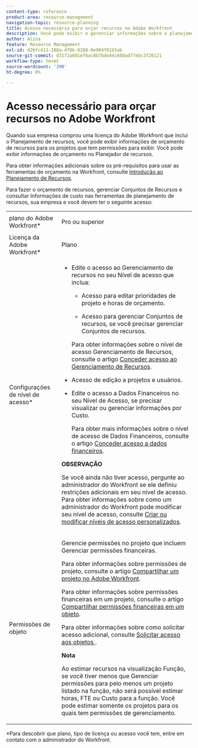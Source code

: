 ```yaml
---
content-type: reference
product-area: resource-management
navigation-topic: resource-planning
title: Acesso necessário para orçar recursos no Adobe Workfront
description: Você pode exibir e gerenciar informações sobre o planejamento de recursos para os projetos que você tem acesso para exibir quando tem determinadas configurações de nível de acesso e as permissões para seus itens de trabalho, usuários, funções de trabalho e equipes.
author: Alina
feature: Resource Management
exl-id: d2bfc411-188a-4f8b-8180-0e984f01b5ab
source-git-commit: d3172a681ef6ac8b7bde44c680ad7febc3f26121
workflow-type: tm+mt
source-wordcount: '390'
ht-degree: 0%

---
```


# Acesso necessário para orçar recursos no Adobe Workfront

<!--
<div data-mc-conditions="QuicksilverOrClassic.Draft mode">
<p><b>(LINKED TO PRODUCT</b>: This is also linked to the product, in two different tooltips in the RP:</p>
<p>- the tooltip for the View-only mode of the Budgeted Hours boxes. You gave this link to Vazgen and the team for the tooltip and documented this in this sheet:https://docs.google.com/spreadsheets/d/1zKjNVw_TyfQ474jbY7JorSWTkptMNb5RFCck2IficYs/edit#gid=0</p>
<p>- Also in the tooltip from this issue: https://hub.workfront.com/issue/view?ID=5ca708d00024a39e58b5dbeaceb00939)</p>
<p>This might need to be moved to Resource Management overview and title needs to be changed to "Acces needed to manage resources" when the res manager prerequisite will drop for resource scheduling and the field goes away.</p>
<p>This should be linked from Planning in the Resource Planner - in the Budgeting Resources in the RP area)</p>
</div>
-->

Quando sua empresa comprou uma licença do Adobe Workfront que inclui o Planejamento de recursos, você pode exibir informações de orçamento de recursos para os projetos que tem permissões para exibir. Você pode exibir informações de orçamento no Planejador de recursos.

Para obter informações adicionais sobre os pré-requisitos para usar as ferramentas de orçamento na Workfront, consulte [Introdução ao Planejamento de Recursos](../../resource-mgmt/resource-planning/get-started-resource-planning.md).

Para fazer o orçamento de recursos, gerenciar Conjuntos de Recursos e consultar Informações de custo nas ferramentas de planejamento de recursos, sua empresa e você devem ter o seguinte acesso: 

<table style="table-layout:auto"> 
 <col> 
 <col> 
 <tbody> 
  <tr> 
   <td role="rowheader">plano do Adobe Workfront*</td> 
   <td> <p>Pro ou superior</p> </td> 
  </tr> 
  <tr> 
   <td role="rowheader">Licença da Adobe Workfront*</td> 
   <td> <p>Plano </p> </td> 
  </tr> 
  <tr> 
   <td role="rowheader">Configurações de nível de acesso*</td> 
   <td> 
    <ul> 
     <li> <p>Edite o acesso ao Gerenciamento de recursos no seu Nível de acesso que inclua:</p> 
      <ul> 
       <li> <p>Acesso para editar prioridades de projeto e horas de orçamento. </p> </li> 
       <li> <p>Acesso para gerenciar Conjuntos de recursos, se você precisar gerenciar Conjuntos de recursos.</p> </li> 
      </ul> <p>Para obter informações sobre o nível de acesso Gerenciamento de Recursos, consulte o artigo <a href="../../administration-and-setup/add-users/configure-and-grant-access/grant-access-resource-management.md" class="MCXref xref">Conceder acesso ao Gerenciamento de Recursos</a>.</p> </li> 
     <li> <p>Acesso de edição a projetos e usuários. </p> </li> 
     <li> <p> Edite o acesso a Dados Financeiros no seu Nível de Acesso, se precisar visualizar ou gerenciar informações por Custo.</p> <p>Para obter mais informações sobre o nível de acesso de Dados Financeiros, consulte o artigo <a href="../../administration-and-setup/add-users/configure-and-grant-access/grant-access-financial.md" class="MCXref xref">Conceder acesso a dados financeiros</a>.</p> </li> 
    </ul>

<p><b>OBSERVAÇÃO</b> </p>

<p> Se você ainda não tiver acesso, pergunte ao administrador do Workfront se ele definiu restrições adicionais em seu nível de acesso. Para obter informações sobre como um administrador do Workfront pode modificar seu nível de acesso, consulte <a href="../../administration-and-setup/add-users/configure-and-grant-access/create-modify-access-levels.md" class="MCXref xref">Criar ou modificar níveis de acesso personalizados</a>.</p> </td> 
  </tr> 
  <tr> 
   <td role="rowheader">Permissões de objeto</td> 
   <td> <p>Gerencie permissões no projeto que incluem Gerenciar permissões financeiras.</p> <p>Para obter informações sobre permissões de projeto, consulte o artigo <a href="../../workfront-basics/grant-and-request-access-to-objects/share-a-project.md" class="MCXref xref">Compartilhar um projeto no Adobe Workfront</a>.</p> <p>Para obter informações sobre permissões financeiras em um projeto, consulte o artigo <a href="../../workfront-basics/grant-and-request-access-to-objects/share-financial-permissions-object.md"><a href="../../workfront-basics/grant-and-request-access-to-objects/share-financial-permissions-object.md" class="MCXref xref">Compartilhar permissões financeiras em um objeto</a></a>.</p> <p>Para obter informações sobre como solicitar acesso adicional, consulte <a href="../../workfront-basics/grant-and-request-access-to-objects/request-access.md">Solicitar acesso aos objetos </a>.</p>

<p><b>Nota</b>

Ao estimar recursos na visualização Função, se você tiver menos que Gerenciar permissões para pelo menos um projeto listado na função, não será possível estimar horas, FTE ou Custo para a função. Você pode estimar somente os projetos para os quais tem permissões de gerenciamento.</p> </td>
</tr> 
 </tbody> 
</table>

*Para descobrir que plano, tipo de licença ou acesso você tem, entre em contato com o administrador do Workfront.
